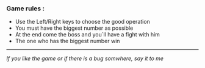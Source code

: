 ### Game rules :
* Use the Left/Right keys to choose the good operation
* You must have the biggest number as possible
* At the end come the boss and you´ll have a fight with him
* The one who has the biggest number win

---
*If you like the game or if there is a bug somwhere, say it to me*
